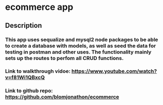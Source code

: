 # ecommerce app
## Description
### This app uses sequalize and mysql2 node packages to be able to create a database with models, as well as seed the data for testing in postman and other uses. The functionality mainly sets up the routes to perfom all CRUD functions.
### Link to walkthrough vidoe: https://www.youtube.com/watch?v=f81Wi1QBxcQ 
### Link to github repo: https://github.com/blomjonathon/ecommerce
